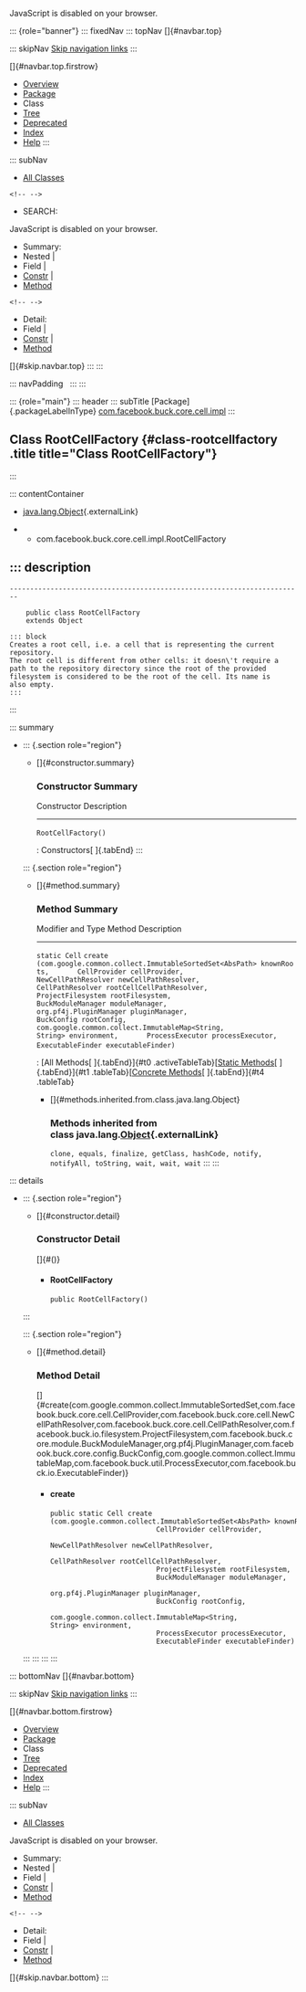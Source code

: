 <div>

JavaScript is disabled on your browser.

</div>

::: {role="banner"}
::: fixedNav
::: topNav
[]{#navbar.top}

::: skipNav
[Skip navigation links](#skip.navbar.top "Skip navigation links")
:::

[]{#navbar.top.firstrow}

-   [Overview](../../../../../../index.html)
-   [Package](package-summary.html)
-   Class
-   [Tree](package-tree.html)
-   [Deprecated](../../../../../../deprecated-list.html)
-   [Index](../../../../../../index-all.html)
-   [Help](../../../../../../help-doc.html)
:::

::: subNav
-   [All Classes](../../../../../../allclasses.html)

```{=html}
<!-- -->
```
-   SEARCH:

<div>

<div>

JavaScript is disabled on your browser.

</div>

</div>

<div>

-   Summary: 
-   Nested \| 
-   Field \| 
-   [Constr](#constructor.summary) \| 
-   [Method](#method.summary)

```{=html}
<!-- -->
```
-   Detail: 
-   Field \| 
-   [Constr](#constructor.detail) \| 
-   [Method](#method.detail)

</div>

[]{#skip.navbar.top}
:::
:::

::: navPadding
 
:::
:::

::: {role="main"}
::: header
::: subTitle
[Package]{.packageLabelInType} [com.facebook.buck.core.cell.impl](package-summary.html)
:::

## Class RootCellFactory {#class-rootcellfactory .title title="Class RootCellFactory"}
:::

::: contentContainer
-   [java.lang.Object](http://docs.oracle.com/javase/7/docs/api/java/lang/Object.html?is-external=true "class or interface in java.lang"){.externalLink}

-   -   com.facebook.buck.core.cell.impl.RootCellFactory

::: description
-   

    ------------------------------------------------------------------------

        public class RootCellFactory
        extends Object

    ::: block
    Creates a root cell, i.e. a cell that is representing the current
    repository.
    The root cell is different from other cells: it doesn\'t require a
    path to the repository directory since the root of the provided
    filesystem is considered to be the root of the cell. Its name is
    also empty.
    :::
:::

::: summary
-   ::: {.section role="region"}
    -   []{#constructor.summary}

        ### Constructor Summary

          Constructor           Description
          --------------------- -------------
          `RootCellFactory()`    

          : Constructors[ ]{.tabEnd}
    :::

    ::: {.section role="region"}
    -   []{#method.summary}

        ### Method Summary

          Modifier and Type   Method                                                                                                                                                                                                                                                                                                                                                                                                                                                                                                                         Description
          ------------------- ------------------------------------------------------------------------------------------------------------------------------------------------------------------------------------------------------------------------------------------------------------------------------------------------------------------------------------------------------------------------------------------------------------------------------------------------------------------------------------------------------------------------------ -------------
          `static Cell`       `create​(com.google.common.collect.ImmutableSortedSet<AbsPath> knownRoots,       CellProvider cellProvider,       NewCellPathResolver newCellPathResolver,       CellPathResolver rootCellCellPathResolver,       ProjectFilesystem rootFilesystem,       BuckModuleManager moduleManager,       org.pf4j.PluginManager pluginManager,       BuckConfig rootConfig,       com.google.common.collect.ImmutableMap<String,​String> environment,       ProcessExecutor processExecutor,       ExecutableFinder executableFinder)`    

          : [All Methods[ ]{.tabEnd}]{#t0 .activeTableTab}[[Static
          Methods](javascript:show(1);)[ ]{.tabEnd}]{#t1
          .tableTab}[[Concrete
          Methods](javascript:show(8);)[ ]{.tabEnd}]{#t4 .tableTab}

        -   []{#methods.inherited.from.class.java.lang.Object}

            ### Methods inherited from class java.lang.[Object](http://docs.oracle.com/javase/7/docs/api/java/lang/Object.html?is-external=true "class or interface in java.lang"){.externalLink}

            `clone, equals, finalize, getClass, hashCode, notify, notifyAll, toString, wait, wait, wait`
    :::
:::

::: details
-   ::: {.section role="region"}
    -   []{#constructor.detail}

        ### Constructor Detail

        []{#<init>()}

        -   #### RootCellFactory

                public RootCellFactory()
    :::

    ::: {.section role="region"}
    -   []{#method.detail}

        ### Method Detail

        []{#create(com.google.common.collect.ImmutableSortedSet,com.facebook.buck.core.cell.CellProvider,com.facebook.buck.core.cell.NewCellPathResolver,com.facebook.buck.core.cell.CellPathResolver,com.facebook.buck.io.filesystem.ProjectFilesystem,com.facebook.buck.core.module.BuckModuleManager,org.pf4j.PluginManager,com.facebook.buck.core.config.BuckConfig,com.google.common.collect.ImmutableMap,com.facebook.buck.util.ProcessExecutor,com.facebook.buck.io.ExecutableFinder)}

        -   #### create

            ``` methodSignature
            public static Cell create​(com.google.common.collect.ImmutableSortedSet<AbsPath> knownRoots,
                                      CellProvider cellProvider,
                                      NewCellPathResolver newCellPathResolver,
                                      CellPathResolver rootCellCellPathResolver,
                                      ProjectFilesystem rootFilesystem,
                                      BuckModuleManager moduleManager,
                                      org.pf4j.PluginManager pluginManager,
                                      BuckConfig rootConfig,
                                      com.google.common.collect.ImmutableMap<String,​String> environment,
                                      ProcessExecutor processExecutor,
                                      ExecutableFinder executableFinder)
            ```
    :::
:::
:::
:::

::: bottomNav
[]{#navbar.bottom}

::: skipNav
[Skip navigation links](#skip.navbar.bottom "Skip navigation links")
:::

[]{#navbar.bottom.firstrow}

-   [Overview](../../../../../../index.html)
-   [Package](package-summary.html)
-   Class
-   [Tree](package-tree.html)
-   [Deprecated](../../../../../../deprecated-list.html)
-   [Index](../../../../../../index-all.html)
-   [Help](../../../../../../help-doc.html)
:::

::: subNav
-   [All Classes](../../../../../../allclasses.html)

<div>

<div>

JavaScript is disabled on your browser.

</div>

</div>

<div>

-   Summary: 
-   Nested \| 
-   Field \| 
-   [Constr](#constructor.summary) \| 
-   [Method](#method.summary)

```{=html}
<!-- -->
```
-   Detail: 
-   Field \| 
-   [Constr](#constructor.detail) \| 
-   [Method](#method.detail)

</div>

[]{#skip.navbar.bottom}
:::

